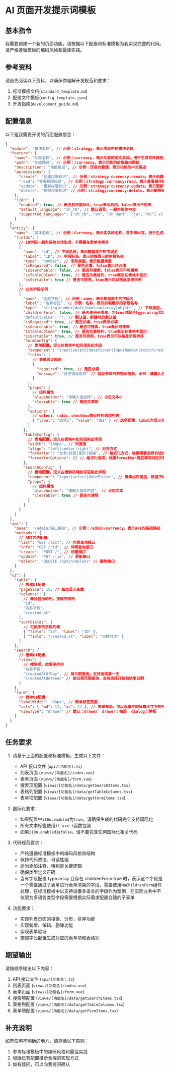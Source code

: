 # AI 页面开发提示词模板

## 基本指令

我需要创建一个新的页面功能，请根据以下配置和标准模板为我实现完整的代码。请严格遵循模板的编码风格和最佳实践。

## 参考资料

请首先阅读以下资料，以确保你理解开发规范和要求：

1. 标准模板文档(`standard_template.md`)
2. 配置文件模板(`config_template.json`)
3. 开发指南(`development_guide.md`)

## 配置信息

以下是我需要开发的页面配置信息：

```json
{
  "module": "模块名称", // 示例：strategy，表示项目中的模块名称
  "feature": {
    "name": "功能名称", // 示例：currency，表示功能的英文名称，用于生成文件路径
    "path": "功能路径", // 示例：/currency，表示功能的前端路由路径
    "description": "功能描述", // 示例：交易对管理，表示功能的中文描述
    "permissions": {
      "create": "创建权限标识", // 示例：strategy:currency:create，表示创建操作的权限标识
      "read": "查看权限标识", // 示例：strategy:currency:read，表示查看操作的权限标识
      "update": "更新权限标识", // 示例：strategy:currency:update，表示更新操作的权限标识
      "delete": "删除权限标识" // 示例：strategy:currency:delete，表示删除操作的权限标识
    },
    "i18n": {
      "enabled": true, // 是否启用国际化，true表示启用，false表示不启用
      "default_language": "zh_CN", // 默认语言，一般为简体中文
      "supported_languages": ["zh_CN", "en", "zh_Hant", "ja", "ko"] // 支持的语言列表，根据项目需求配置
    }
  },
  "entity": {
    "name": "实体名称", // 示例：Currency，表示实体的名称，首字母大写，用于生成接口类型等
    "fields": [
      // ID字段一般为系统自动生成，不需要在表单中填写
      {
        "name": "id", // 字段名称，表示数据库中的字段名
        "label": "ID", // 字段标签，表示前端展示的字段名称
        "type": "number", // 字段类型，表示数据类型
        "isRequired": false, // 是否必填，false表示非必填
        "isSearchable": false, // 是否可搜索，false表示不可搜索
        "isTableColumn": true, // 是否为表格列，true表示在表格中显示
        "isSortable": true // 是否可排序，true表示可以按此字段排序
      },
      // 业务字段示例
      {
        "name": "名称字段", // 示例：name，表示数据库中的字段名
        "label": "名称标签", // 示例：名称，表示前端展示的字段名称
        "type": "string|number|date|boolean|array|object", // 字段类型，根据实际数据选择合适的类型
        "childrenForm": false, // 是否使用子表单，为true时配合type:array实现子表单编辑
        "defaultValue": "", // 默认值，新建时的默认值
        "isRequired": true, // 是否必填，true表示必填
        "isSearchable": true, // 是否可搜索，true表示可搜索
        "isTableColumn": true, // 是否为表格列，true表示在表格中显示
        "isSortable": true, // 是否可排序，true表示可以按此字段排序
        "formConfig": {
          // 表单配置，定义在表单中如何渲染此字段
          "component": "input|select|datePicker|inputNumber|switch|radio|checkbox|upload", // 表单组件类型，根据字段类型选择
          "rules": [
            // 表单验证规则
            {
              "required": true, // 是否必填
              "message": "验证错误信息" // 验证失败时的提示信息，示例：请输入名称
            }
          ],
          "props": {
            // 组件属性
            "placeholder": "请输入或选择", // 占位文本d
            "clearable": true // 是否可清除
          },
          "options": [
            // select、radio、checkbox等组件的选项列表
            { "label": "选项1", "value": "值1" } // 选项配置，label为显示文本，value为实际值
          ]
        },
        "tableConfig": {
          // 表格配置，定义在表格中如何渲染此字段
          "width": "100px", // 列宽度
          "align": "left|center|right", // 对齐方式
          "formatter": "文本|标签|图片|链接", // 格式化方式，根据需要选择合适的展示方式
          "formatterOptions": {} // 格式化选项，根据formatter类型填写对应的配置
        },
        "searchConfig": {
          // 搜索配置，定义在搜索区域如何渲染此字段
          "component": "input|select|datePicker", // 搜索组件类型，根据字段类型选择
          "props": {
            // 组件属性
            "placeholder": "请输入搜索内容", // 占位文本
            "clearable": true // 是否可清除
          }
        }
      }
    ]
  },
  "api": {
    "base": "/admin/接口路径", // 示例：/admin/currency，表示API的基础路径
    "methods": {
      // API方法配置
      "list": "GET /list", // 列表查询接口
      "info": "GET /:id", // 详情查询接口
      "create": "POST /", // 创建接口
      "update": "PUT /:id", // 更新接口
      "delete": "DELETE /batch/delete" // 删除接口
    }
  },
  "ui": {
    "table": {
      // 表格UI配置
      "pageSize": 15, // 每页显示条数
      "columns": [
        // 表格显示的列，按顺序排列
        "id",
        "名称字段",
        "created_at"
      ],
      "sortFields": [
        // 可排序的字段列表
        { "field": "id", "label": "ID" },
        { "field": "created_at", "label": "创建时间" }
      ]
    },
    "search": {
      // 搜索UI配置
      "items": [
        // 搜索项，按顺序排列
        "名称字段",
        "CreatedAtOfDay", // 按日期查询，支持选择某一天
        "CreatedAtBetween" // 按日期范围查询，支持选择开始和结束日期
      ]
    },
    "form": {
      // 表单UI配置
      "labelWidth": "80px", // 表单标签宽度
      "cols": { "md": 12, "xs": 24 }, // 表单布局，可以设置不同屏幕尺寸下的列宽
      "viewType": "drawer" // 默认：drawer  drawer：抽屉  dialog：弹框
    }
  }
}
```

## 任务要求

1. 请基于上面的配置和标准模板，生成以下文件：

   - API 接口文件 (`api/[功能名].ts`)
   - 列表页面 (`views/[功能名]/index.vue`)
   - 表单页面 (`views/[功能名]/form.vue`)
   - 搜索项配置 (`views/[功能名]/data/getSearchItems.tsx`)
   - 表格列配置 (`views/[功能名]/data/getTableColumns.tsx`)
   - 表单项配置 (`views/[功能名]/data/getFormItems.tsx`)

2. 国际化要求：

   - 如果配置中`i18n.enabled`为`true`，请确保生成的代码完全支持国际化
   - 所有文本标签使用`t('xxx')`函数包装
   - 如果`i18n.enabled`为`false`，请不要包含任何国际化相关代码

3. 代码规范要求：

   - 严格遵循标准模板中的编码风格和结构
   - 保持代码整洁、可读性强
   - 适当添加注释，特别是关键逻辑
   - 确保类型定义正确
   - 当有字段配置 type:array 且存在 childrenForm:true 时，表示这个字段是一个需要通过子表单进行表单渲染的字段，需要使用`MaChildrenForm`组件处理，在标准模板中以支持设置多语言的字段作为案例，在实际业务中不仅限为多语言类型字段需要根据实际需求配置合适的子表单

4. 功能要求：
   - 实现列表页面的搜索、分页、排序功能
   - 实现新增、编辑、删除功能
   - 实现表单验证
   - 按照字段配置生成对应的表单项和表格列

## 期望输出

请按顺序输出以下内容：

1. API 接口文件 (`api/[功能名].ts`)
2. 列表页面 (`views/[功能名]/index.vue`)
3. 表单页面 (`views/[功能名]/form.vue`)
4. 搜索项配置 (`views/[功能名]/data/getSearchItems.tsx`)
5. 表格列配置 (`views/[功能名]/data/getTableColumns.tsx`)
6. 表单项配置 (`views/[功能名]/data/getFormItems.tsx`)

## 补充说明

如有任何不明确的地方，请遵循以下原则：

1. 参考标准模板中的编码风格和最佳实践
2. 根据已有配置推断合理的实现方式
3. 如有疑问，可以向我提问确认
